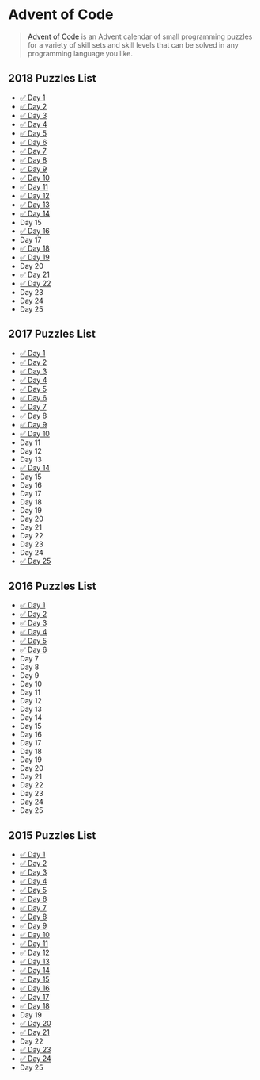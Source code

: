 # Advent of Code

> [Advent of Code](https://adventofcode.com/) is an Advent calendar of small
> programming puzzles for a variety of skill sets and skill levels that can be solved
> in any programming language you like.

## 2018 Puzzles List

*  [✅ Day 1](2018/1/README.md)
*  [✅ Day 2](2018/2/README.md)
*  [✅ Day 3](2018/3/README.md)
*  [✅ Day 4](2018/4/README.md)
*  [✅ Day 5](2018/5/README.md)
*  [✅ Day 6](2018/6/README.md)
*  [✅ Day 7](2018/7/README.md)
*  [✅ Day 8](2018/8/README.md)
*  [✅ Day 9](2018/9/README.md)
*  [✅ Day 10](2018/10/README.md)
*  [✅ Day 11](2018/11/README.md)
*  [✅ Day 12](2018/12/README.md)
*  [✅ Day 13](2018/13/README.md)
*  [✅ Day 14](2018/14/README.md)
*  Day 15
*  [✅ Day 16](2018/16/README.md)
*  Day 17
*  [✅ Day 18](2018/18/README.md)
*  [✅ Day 19](2018/19/README.md)
*  Day 20
*  [✅ Day 21](2018/21/README.md)
*  [✅ Day 22](2018/22/README.md)
*  Day 23
*  Day 24
*  Day 25

## 2017 Puzzles List

*  [✅ Day 1](2017/1/README.md)
*  [✅ Day 2](2017/2/README.md)
*  [✅ Day 3](2017/3/README.md)
*  [✅ Day 4](2017/4/README.md)
*  [✅ Day 5](2017/5/README.md)
*  [✅ Day 6](2017/6/README.md)
*  [✅ Day 7](2017/7/README.md)
*  [✅ Day 8](2017/8/README.md)
*  [✅ Day 9](2017/9/README.md)
*  [✅ Day 10](2017/10/README.md)
*  Day 11
*  Day 12
*  Day 13
*  [✅ Day 14](2017/14/README.md)
*  Day 15
*  Day 16
*  Day 17
*  Day 18
*  Day 19
*  Day 20
*  Day 21
*  Day 22
*  Day 23
*  Day 24
*  [✅ Day 25](2017/25/README.md)

## 2016 Puzzles List

*  [✅ Day 1](2016/1/README.md)
*  [✅ Day 2](2016/2/README.md)
*  [✅ Day 3](2016/3/README.md)
*  [✅ Day 4](2016/4/README.md)
*  [✅ Day 5](2016/5/README.md)
*  [✅ Day 6](2016/6/README.md)
*  Day 7
*  Day 8
*  Day 9
*  Day 10
*  Day 11
*  Day 12
*  Day 13
*  Day 14
*  Day 15
*  Day 16
*  Day 17
*  Day 18
*  Day 19
*  Day 20
*  Day 21
*  Day 22
*  Day 23
*  Day 24
*  Day 25

## 2015 Puzzles List

*  [✅ Day 1](2015/1/README.md)
*  [✅ Day 2](2015/2/README.md)
*  [✅ Day 3](2015/3/README.md)
*  [✅ Day 4](2015/4/README.md)
*  [✅ Day 5](2015/5/README.md)
*  [✅ Day 6](2015/6/README.md)
*  [✅ Day 7](2015/7/README.md)
*  [✅ Day 8](2015/8/README.md)
*  [✅ Day 9](2015/9/README.md)
*  [✅ Day 10](2015/10/README.md)
*  [✅ Day 11](2015/11/README.md)
*  [✅ Day 12](2015/12/README.md)
*  [✅ Day 13](2015/13/README.md)
*  [✅ Day 14](2015/14/README.md)
*  [✅ Day 15](2015/15/README.md)
*  [✅ Day 16](2015/16/README.md)
*  [✅ Day 17](2015/17/README.md)
*  [✅ Day 18](2015/18/README.md)
*  Day 19
*  [✅ Day 20](2015/20/README.md)
*  [✅ Day 21](2015/21/README.md)
*  Day 22
*  [✅ Day 23](2015/23/README.md)
*  [✅ Day 24](2015/24/README.md)
*  Day 25
